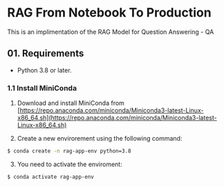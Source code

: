 # RAG From Notebook To Production

This is an implimentation of the RAG Model for Question Answering - QA


## 01. Requirements

- Python 3.8 or later.

### 1.1 Install  MiniConda

1. Download and install MiniConda from [https://repo.anaconda.com/miniconda/Miniconda3-latest-Linux-x86_64.sh](https://repo.anaconda.com/miniconda/Miniconda3-latest-Linux-x86_64.sh)

2. Create a new envirorement using the following command:

```bash
$ conda create -n rag-app-env python=3.8
```

3. You need to activate the enviroment:
```bash
$ conda activate rag-app-env
```